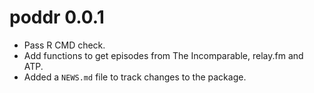 # poddr 0.0.1

* Pass R CMD check.
* Add functions to get episodes from The Incomparable, relay.fm and ATP.
* Added a `NEWS.md` file to track changes to the package.
